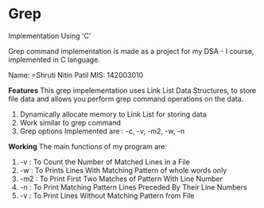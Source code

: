 # Grep
 Implementation Using 'C'
 
Grep command implementation is made as a project for my DSA - I course, implemented in C language.

Name: =Shruti Nitin Patil
MIS: 142003010

**Features**
This grep impelementation uses Link List Data Structures, to store file data and allows you perform grep command operations on the data.  


1. Dynamically allocate memory to Link List for storing data
2. Work similar to grep command
3. Grep options Implemented are : -c, -v, -m2, -w, -n

**Working**
The main functions of my program are:

1. -v  : To Count the Number of Matched Lines in a File
2. -w  : To Prints Lines With Matching Pattern of whole words only
3. -m2 : To Print First Two Matches of Pattern With Line Number
4. -n  : To Print Matching Pattern Lines Preceded By Their Line Numbers
5. -v  : To Print Lines Without Matching Pattern from File






